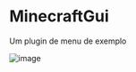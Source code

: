 # MinecraftGui
Um plugin de menu de exemplo

![image](https://github.com/SrT3ddy/MinecraftGui/assets/82233732/e85ff296-fd16-4e2c-88ed-e042457afc3f)
